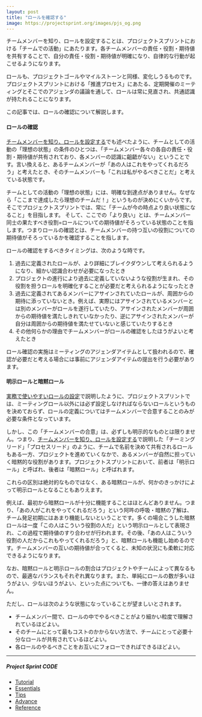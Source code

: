 ```yaml
---
layout: post
title: "ロールを確認する"
image: https://projectsprint.org/images/pjs_og.png
---
```


チームメンバーを知り、ロールを設定することは、プロジェクトスプリントにおける「チームでの活動」にあたります。各チームメンバーの責任・役割・期待値を共有することで、自分の責任・役割・期待値が明確になり、自律的な行動が起こせるようになります。

ロールも、プロジェクトゴールやマイルストーンと同様、変化しうるものです。プロジェクトスプリントにおける「推進プロセス」にあたる、定期開催のミーティングとそこでのアジェンダの議論を通して、ロールは常に見直され、共通認識が持たれることになります。

この記事では、ロールの確認について解説します。

#### ロールの確認
[チームメンバーを知り、ロールを設定する](../tutorial/section2-2.md)でも述べたように、チームとしての活動の「理想の状態」の条件のひとつは、「チームメンバー各々の各自の責任・役割・期待値が共有されており、各メンバーの認識に齟齬がない」ということです。言い換えると、あるチームメンバーが「あの人はこれをやってくれるだろう」と考えたとき、そのチームメンバーも「これは私がやるべきことだ」と考えている状態です。

チームとしての活動の「理想の状態」には、明確な到達点がありません。なぜなら「ここまで達成したら理想のチームだ！」というものが決めにくいからです。そこでプロジェクトスプリントでは、常に「チームが今の時点より良い状態になること」を目指します。
そして、ここでの「より良い」とは、チームメンバー同士の果たすべき役割=ロールについての期待値がそろっている状態のことを指します。つまりロールの確認とは、チームメンバーの持つ互いの役割についての期待値がそろっているかを確認することを指します。

ロールの確認をするべきタイミングは、次のような時です。
1. 過去に定義されたロールが、より詳細にブレイクダウンして考えられるようになり、細かい認識合わせが必要になったとき
2. プロジェクトの進行により過去に定義していないような役割が生まれ、その役割を担うロールを明確化することが必要だと考えられるようになったとき
3. 過去に定義されてあるメンバーにアサインされていたロールが、周囲からの期待に添っていないとき。例えば、実際にはアサインされているメンバーとは別のメンバーがロールを遂行していたり、アサインされたメンバーが周囲からの期待値を満たしきれていなかったり、逆にアサインされたメンバーが自分は周囲からの期待値を満たせていないと感じていたりするとき
4. その他何らかの理由でチームメンバーがロールの確認をしたほうがよいと考えたとき

ロール確認の実施はミーティングのアジェンダアイテムとして扱われるので、確認が必要だと考える場合には事前にアジェンダアイテムの提出を行う必要があります。

#### 明示ロールと暗黙ロール

[実務で使いやすいロールの設定](../tips/tips5.md)で説明したように、プロジェクトスプリントでは、ミーティングロール以外には必ず設定しなければならないロールというものを決めておらず、ロールの定義についてはチームメンバーで合意することのみが必要な条件となっています。

しかし、この「チームメンバーの合意」は、必ずしも明示的なものとは限りません。つまり、[チームメンバーを知り、ロールを設定する](../tutorial/section2-2.md)で説明した「チーミングリード」「プロセスリード」のように、チームで名前を決めて共有されるロールもある一方、プロジェクトを進めていくなかで、あるメンバーが自然に担っていく暗黙的な役割があります。プロジェクトスプリントにおいて、前者は「明示ロール」と呼ばれ、後者は「暗黙ロール」と呼ばれます。

これらの区別は絶対的なものではなく、ある暗黙ロールが、何かのきっかけによって明示ロールとなることもありえます。

例えば、最初から暗黙ロールが十分に機能することはほとんどありません。つまり、「あの人がこれをやってくれるだろう」という阿吽の呼吸・暗黙の了解は、チーム発足初期にはあまり機能しないということです。多くの場合こうした暗黙ロールは一度「この人はこういう役割の人だ」という明示ロールとして表現され、この過程で期待値のすり合わせが行われます。その後、「あの人はこういう役割の人だからこれもやってくれるだろう」と、暗黙ロールも機能し始めるのです。チームメンバーの互いの期待値が合ってくると、未知の状況にも柔軟に対応できるようになります。

なお、暗黙ロールと明示ロールの割合はプロジェクトやチームによって異なるもので、最適なバランスもそれぞれ異なります。また、単純にロールの数が多いほうがよい、少ないほうがよい、といった点についても、一律の答えはありません。

ただし、ロールは次のような状態になっていることが望ましいとされます。

* チームメンバー間で、ロールの中でやるべきことがより細かい粒度で理解されているほどよい。
* そのチームにとって最もコストのかからない方法で、チームにとって必要十分なロールが共有されているほどよい。
* 各ロールのやるべきことをお互いにフォローできればできるほどよい。

---

##### Project Sprint CODE
- [Tutorial](../tutorial/index.md)
- [Essentials](../essentials.md)
- [Tips](../tips/index.md)
- [Advance](../advance.md)
- [Reference](../reference.md)
